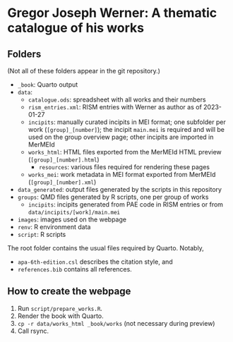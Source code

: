 # Gregor Joseph Werner: A thematic catalogue of his works

## Folders

(Not all of these folders appear in the git repository.)

- `_book`: Quarto output
- `data`:
  - `catalogue.ods`: spreadsheet with all works and their numbers
  - `rism_entries.xml`: RISM entries with Werner as author as of 2023-01-27
  - `incipits`: manually curated incipits in MEI format; one subfolder per work (`[group]_[number]`); the incipit `main.mei` is required and will be used on the group overview page; other incipits are imported in MerMEId
  - `works_html`: HTML files exported from the MerMEId HTML preview (`[group]_[number].html`)
    - `resources`: various files required for rendering these pages
  - `works_mei`: work metadata in MEI format exported from MerMEId (`[group]_[number].xml`)
- `data_generated`: output files generated by the scripts in this repository
- `groups`: QMD files generated by R scripts, one per group of works
  - `incipits`: incipits generated from PAE code in RISM entries or from `data/incipits/[work]/main.mei`
- `images`: images used on the webpage
- `renv`: R environment data
- `script`: R scripts

The root folder contains the usual files required by Quarto. Notably,
- `apa-6th-edition.csl` describes the citation style, and
- `references.bib` contains all references.


## How to create the webpage

1. Run `script/prepare_works.R`.
2. Render the book with Quarto.
3. `cp -r data/works_html _book/works` (not necessary during preview)
4. Call rsync.
